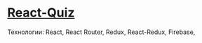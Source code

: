 # [React-Quiz](https://react-quiz-61520.web.app/)

Технологии: React, React Router, Redux, React-Redux, Firebase, 